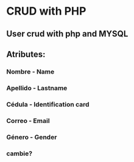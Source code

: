 # CRUD with PHP
## User crud with php and MYSQL
## Atributes:
### Nombre - Name 
### Apellido - Lastname
### Cédula - Identification card
### Correo - Email
### Género - Gender
### cambie?
